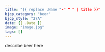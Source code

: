 ```yaml
---
title: "{{ replace .Name "-" " " | title }}"
bjcp_category: "beer"
bjcp_style: "27A"
date: {{ .Date }}
image: "image.jpg"
tags: []
---
```


describe beer here
